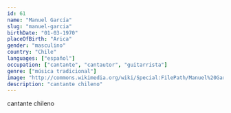 ```yaml
---
id: 61
name: "Manuel García"
slug: "manuel-garcia"
birthDate: "01-03-1970"
placeOfBirth: "Arica"
gender: "masculino"
country: "Chile"
languages: ["español"]
occupation: ["cantante", "cantautor", "guitarrista"]
genre: ["música tradicional"]
image: "http://commons.wikimedia.org/wiki/Special:FilePath/Manuel%20Garc%C3%ADa%20Carlos%20M%C3%BCller.jpg"
description: "cantante chileno"
---
```


cantante chileno
